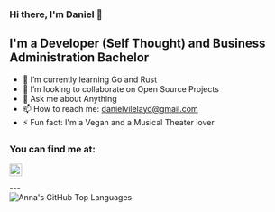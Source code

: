 ### Hi there, I'm Daniel 👋

## I'm a Developer (Self Thought) and Business Administration Bachelor

- 🌱 I’m currently learning Go and Rust
- 👯 I’m looking to collaborate on Open Source Projects
- 💬 Ask me about Anything
- 📫 How to reach me: danielvilelayo@gmail.com
- ⚡ Fun fact: I'm a Vegan and a Musical Theater lover

### You can find me at:

[<img align="left" alt="holisitc_developer | LinkedIn" width="22px" src="https://cdn.jsdelivr.net/npm/simple-icons@v3/icons/linkedin.svg" />][linkedin]

<br />
<br />
---

<br />

<img align="left" alt="Anna's GitHub Top Languages" src="https://github-readme-stats.vercel.app/api/top-langs/?username=DEliasVCruz" />

[linkedin]: https://www.linkedin.com/in/daniel-vilela-cruz-694968138/
